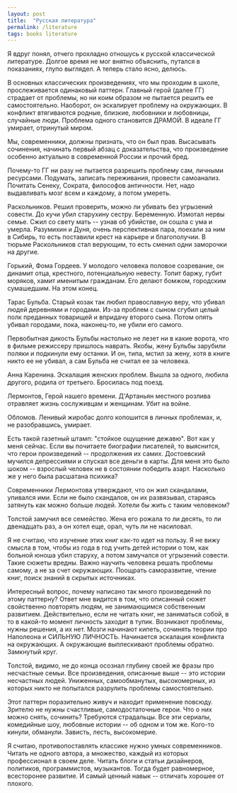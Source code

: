 ```yaml
---
layout: post
title:  "Русская литература"
permalink: /literature
tags: books literature
---
```


Я вдруг понял, отчего прохладно отношусь к русской классической
литературе. Долгое время не мог внятно объяснить, путался в показаниях, глупо
выглядел. А теперь стало ясно, делюсь.

В основных классических произведениях, что мы проходим в школе, прослеживается
одинаковый паттерн. Главный герой (далее ГГ) страдает от проблемы, но ни коим
образом не пытается решить ее самостоятельно. Наоборот, он эскалирует проблему
на окружающих. В конфликт втягиваются родные, близкие, любовники и любовницы,
случайные люди. Проблема одного становится ДРАМОЙ. В идеале ГГ умирает,
отринутый миром.

Мы, современники, должны признать, что он был прав. Высасывать сочинения,
начинать первый абзац с доказательства, что произведение особенно актуально в
современной России и прочий бред.

Почему-то ГГ ни разу не пытается разрешить проблему сам, личными
ресурсами. Подумать, записать переживания, провести самоанализ. Почитать Сенеку,
Сократа, философов античности. Нет, надо выдавливать мозг всем и каждому, а
потом умереть.

Раскольников. Решил проверить, можно ли убивать без угрызений совести. До кучи
убил старухину сестру. Беременную. Измотал нервы семье. Сжил со свету мать --
узнав об убийстве, он сошла с ума и умерла. Разумихин и Дуня, очень
перспективная пара, поехали за ним в Сибирь, то есть поставили крест на карьере
и благополучии. В тюрьме Раскольников стал верующим, то есть сменил одни
заморочки на другие.

Горький, Фома Гордеев. У молодого человека половое созревание, он динамит отца,
крестного, потенциальную невесту. Топит баржу, губит моряков, хамит именитым
гражданам. Его делают бомжом, городским сумашедшим. На этом конец.

Тарас Бульба. Старый козак так любил православную веру, что убивал людей
деревнями и городами. Из-за проблем с сыном сгубил целый полк преданных
товарищей и впридачу второго сына. Потом опять убивал городами, пока,
наконец-то, не убили его самого.

Первобытная дикость Бульбы настолько не лезет ни в какие ворота, что в фильме
режиссеру пришлось наврать. Якобы, жену Бульбы зарубили поляки и подкинули ему
останки. И он, типа, мстил за жену, хотя в книге никто ее не убивал, а сам
Бульба не считал ее за человека.

Анна Каренина. Эскалация женских проблем. Вышла за одного, любила другого,
родила от третьего. Бросилась под поезд.

Лермонтов, Герой нашего времени. Д'Артаньян местного розлива отравляет жизнь
сослуживцам и женщинам. Убит на войне.

Обломов. Ленивый жиробас долго копошится в личных проблемах, и, не разобравшись,
умирает.

Есть такой газетный штамп: "стойкое ощущение дежавю". Вот как у меня
сейчас. Если вы почитаете биографии писателей, то выяснится, что герои
произведений -- продолжения их самих. Достоевский мучился депрессиями и спускал
все деньги в карты. Для меня это было шоком -- взрослый человек не в состоянии
победить азарт. Насколько же у него была расшатана психика?

Современники Лермонтова утверждают, что он жил скандалами, упивался ими. Если не
было скандалов, он их развязывал, стараясь затянуть как можно больше
людей. Хотели бы жить с таким человеком?

Толстой замучил все семейство. Жена его рожала то ли десять, то ли двенадцать
раз, а он хотел еще, орал, чуть ли не насиловал.

Я не считаю, что изучение этих книг как-то идет на пользу. Я не вижу смысла в
том, чтобы из года в год учить детей истории о том, как больной юноша убил
старуху, а потом замучался от угрызений совести. Такие сюжеты вредны. Важно
научить человека решать проблемы самому, а не за счет окружающих. Поощрать
саморазвитие, чтение книг, поиск знаний в скрытых источниках.

Интересный вопрос, почему написано так много произведений по этому паттерну?
Ответ мне видится в том, что описанный сюжет свойственно повторять людям, не
занимающимся собственным развитием. Действительно, если не читать книг, не
заниматься собой, в то в какой-то момент личность заходит в тупик. Возникают
проблемы, нужны решения, а их нет. Мозги начинают кипеть, сочинять теории про
Наполеона и СИЛЬНУЮ ЛИЧНОСТЬ. Начинается эскалация конфликта на окружающих. А
окружающие выплескивают проблемы обратно. Замкнутый круг.

Толстой, видимо, не до конца осознал глубину своей же фразы про несчастные
семьи. Все произведения, описанные выше -- это истории несчастных
людей. Униженных, самообманутых, высокомерных, из которых никто не попытался
разрулить проблемы самостоятельно.

Этот паттерн поразительно живуч и находит применение повсюду. Зрителю не нужны
счастливые, самодостаточные герои. Что о них можно снять, сочинить? Требуются
страдальцы. Все эти сериалы, комедийные шоу, любовные истории -- об одном и том
же. Кого-то кинули, обманули. Зависть, лесть, высокомерие.

Я считаю, противопоставлять классике нужно умных современников. Читать не одного
автора, а множество, каждый из которых профессионал в своем деле. Читать блоги и
статьи дизайнеров, политиков, программистов, музыкантов. Тогда будет
равномерное, всесторонее развитие. И самый ценный навык -- отличать хорошее от
плохого.
